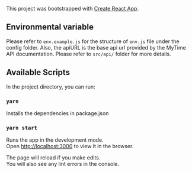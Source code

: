 This project was bootstrapped with [Create React App](https://github.com/facebook/create-react-app).

## Environmental variable

Please refer to `env.example.js` for the structure of `env.js` file under the config folder.
Also, the apiURL is the base api url provided by the MyTime API documentation. Please refer to `src/api/` folder for more details.

## Available Scripts

In the project directory, you can run:

### `yarn`

Installs the dependencies in package.json

### `yarn start`

Runs the app in the development mode.<br>
Open [http://localhost:3000](http://localhost:3000) to view it in the browser.

The page will reload if you make edits.<br>
You will also see any lint errors in the console.

